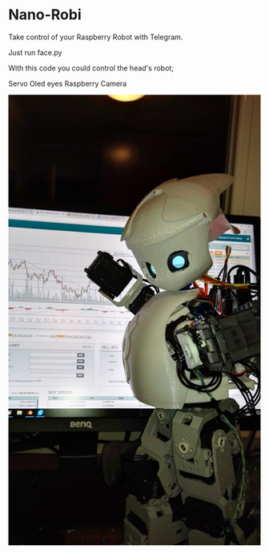 # Nano-Robi
Take control of your Raspberry Robot with Telegram.

Just run face.py

With this code you could control the head's robot;

Servo
Oled eyes
Raspberry Camera

![Screenshot](robi.jpeg)

